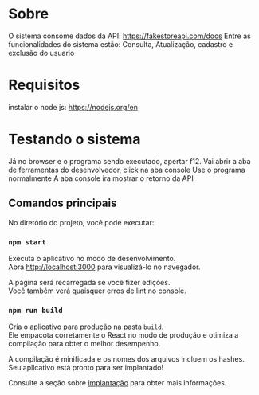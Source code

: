 # Sobre

O sistema consome dados da API:  https://fakestoreapi.com/docs
 Entre as funcionalidades do sistema estão: Consulta, Atualização, cadastro e exclusão do usuario 

# Requisitos

instalar o node js: https://nodejs.org/en 

# Testando o sistema

Já no browser e o programa sendo executado, apertar f12.
Vai abrir a aba de ferramentas do desenvolvedor, click na aba console
Use o programa normalmente
A aba console ira mostrar o retorno da API

## Comandos principais

No diretório do projeto, você pode executar:

### `npm start`

Executa o aplicativo no modo de desenvolvimento.\
Abra [http://localhost:3000](http://localhost:3000) para visualizá-lo no navegador.

A página será recarregada se você fizer edições.\
Você também verá quaisquer erros de lint no console.

### `npm run build`

Cria o aplicativo para produção na pasta `build`.\
Ele empacota corretamente o React no modo de produção e otimiza a compilação para obter o melhor desempenho.

A compilação é minificada e os nomes dos arquivos incluem os hashes.\
Seu aplicativo está pronto para ser implantado!

Consulte a seção sobre [implantação](https://facebook.github.io/create-react-app/docs/deployment) para obter mais informações.
